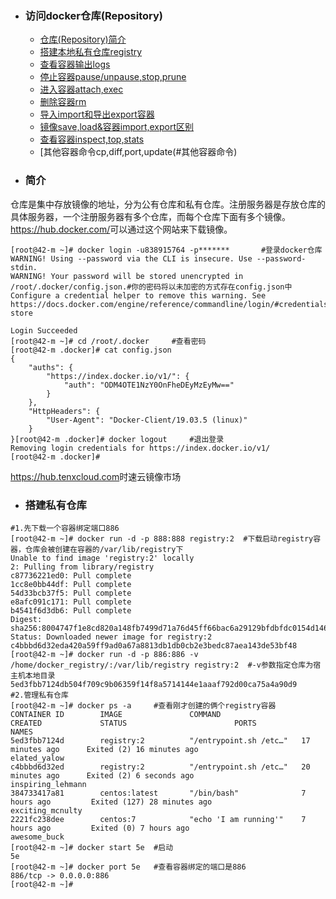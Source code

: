 + ### 访问docker仓库(Repository)
    + [仓库(Repository)简介](#简介)
	+ [搭建本地私有仓库registry](#搭建私有仓库)
	+ [查看容器输出logs](#查看容器输出)
	+ [停止容器pause/unpause,stop,prune](#停止容器)
	+ [进入容器attach,exec](#进入容器)
	+ [删除容器rm](#删除容器)
	+ [导入import和导出export容器](#导入和导出容器)
	+ [镜像save,load&容器import,export区别](#镜像save,load&容器import,export区别)
	+ [查看容器inspect,top,stats](#查看容器)
	+ [其他容器命令cp,diff,port,update(#其他容器命令)
+ ### 简介
仓库是集中存放镜像的地址，分为公有仓库和私有仓库。注册服务器是存放仓库的具体服务器，一个注册服务器有多个仓库，而每个仓库下面有多个镜像。
<a href="https://hub.docker.com/" target="_blank">https://hub.docker.com/</a>可以通过这个网站来下载镜像。
```
[root@42-m ~]# docker login -u838915764 -p*******		#登录docker仓库
WARNING! Using --password via the CLI is insecure. Use --password-stdin.
WARNING! Your password will be stored unencrypted in /root/.docker/config.json.#你的密码将以未加密的方式存在config.json中
Configure a credential helper to remove this warning. See
https://docs.docker.com/engine/reference/commandline/login/#credentials-store

Login Succeeded
[root@42-m ~]# cd /root/.docker		#查看密码
[root@42-m .docker]# cat config.json 
{
	"auths": {
		"https://index.docker.io/v1/": {
			"auth": "ODM4OTE1NzY0OnFheDEyMzEyMw=="
		}
	},
	"HttpHeaders": {
		"User-Agent": "Docker-Client/19.03.5 (linux)"
	}
}[root@42-m .docker]# docker logout		#退出登录
Removing login credentials for https://index.docker.io/v1/
[root@42-m .docker]#
```
<a href="https://hub.tenxcloud.com" target="_blank">https://hub.tenxcloud.com</a>时速云镜像市场
+ ### 搭建私有仓库
```
#1.先下载一个容器绑定端口886
[root@42-m ~]# docker run -d -p 888:888 registry:2	#下载启动registry容器，仓库会被创建在容器的/var/lib/registry下
Unable to find image 'registry:2' locally
2: Pulling from library/registry
c87736221ed0: Pull complete 
1cc8e0bb44df: Pull complete 
54d33bcb37f5: Pull complete 
e8afc091c171: Pull complete 
b4541f6d3db6: Pull complete 
Digest: sha256:8004747f1e8cd820a148fb7499d71a76d45ff66bac6a29129bfdbfdc0154d146
Status: Downloaded newer image for registry:2
c4bbbd6d32eda420a59ff9ad0a67a8813db1db0cb2e3bedc87aea143de53bf48
[root@42-m ~]# docker run -d -p 886:886 -v /home/docker_registry/:/var/lib/registry registry:2	#-v参数指定仓库为宿主机本地目录
5ed3fbb7124db504f709c9b06359f14f8a5714144e1aaaf792d00ca75a4a90d9
#2.管理私有仓库
[root@42-m ~]# docker ps -a 	#查看刚才创建的俩个registry容器
CONTAINER ID        IMAGE               COMMAND                  CREATED             STATUS                        PORTS               NAMES
5ed3fbb7124d        registry:2          "/entrypoint.sh /etc…"   17 minutes ago      Exited (2) 16 minutes ago                         elated_yalow
c4bbbd6d32ed        registry:2          "/entrypoint.sh /etc…"   20 minutes ago      Exited (2) 6 seconds ago                          inspiring_lehmann
384733417a81        centos:latest       "/bin/bash"              7 hours ago         Exited (127) 28 minutes ago                       exciting_mcnulty
2221fc238dee        centos:7            "echo 'I am running'"    7 hours ago         Exited (0) 7 hours ago                            awesome_buck
[root@42-m ~]# docker start 5e	#启动
5e
[root@42-m ~]# docker port 5e	#查看容器绑定的端口是886
886/tcp -> 0.0.0.0:886
[root@42-m ~]#
```

